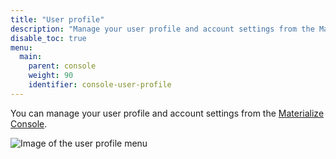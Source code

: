 ```yaml
---
title: "User profile"
description: "Manage your user profile and account settings from the Materialize console."
disable_toc: true
menu:
  main:
    parent: console
    weight: 90
    identifier: console-user-profile
---
```


You can manage your user profile and account settings from the [Materialize
Console](/console/).

![Image of the user profile menu](/images/console/console-user-profile.png
"User profile menu")
